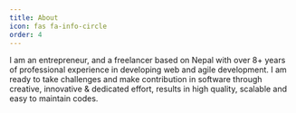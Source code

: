 ```yaml
---
title: About
icon: fas fa-info-circle
order: 4
---
```


I am an entrepreneur, and a freelancer based on Nepal with over 8+
years of professional experience in developing web and
agile development. I am ready to take challenges and make
contribution in software through creative, innovative & dedicated
effort, results in high quality, scalable and easy to maintain codes.

